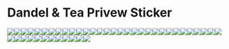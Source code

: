 # Dandel & Tea Privew Sticker

<img src="https://github.com/abas/dandeltea/blob/master/telegram-stiker/pack/Dandel%20&%20Tea%201.png?raw=true" /><img src="https://github.com/abas/dandeltea/blob/master/telegram-stiker/pack/Dandel%20&%20Tea%202.png?raw=true" /><img src="https://github.com/abas/dandeltea/blob/master/telegram-stiker/pack/Dandel%20&%20Tea%203.png?raw=true" /><img src="https://github.com/abas/dandeltea/blob/master/telegram-stiker/pack/Dandel%20&%20Tea%204.png?raw=true" /><img src="https://github.com/abas/dandeltea/blob/master/telegram-stiker/pack/Dandel%20&%20Tea%205.png?raw=true" /><img src="https://github.com/abas/dandeltea/blob/master/telegram-stiker/pack/Dandel%20&%20Tea%206.png?raw=true" /><img src="https://github.com/abas/dandeltea/blob/master/telegram-stiker/pack/Dandel%20&%20Tea%207.png?raw=true" /><img src="https://github.com/abas/dandeltea/blob/master/telegram-stiker/pack/Dandel%20&%20Tea%208.png?raw=true" /><img src="https://github.com/abas/dandeltea/blob/master/telegram-stiker/pack/Dandel%20&%20Tea%209.png?raw=true" /><img src="https://github.com/abas/dandeltea/blob/master/telegram-stiker/pack/Dandel%20&%20Tea%2010.png?raw=true" /><img src="https://github.com/abas/dandeltea/blob/master/telegram-stiker/pack/Dandel%20&%20Tea%2011.png?raw=true" /><img src="https://github.com/abas/dandeltea/blob/master/telegram-stiker/pack/Dandel%20&%20Tea%2012.png?raw=true" /><img src="https://github.com/abas/dandeltea/blob/master/telegram-stiker/pack/Dandel%20&%20Tea%2013.png?raw=true" /><img src="https://github.com/abas/dandeltea/blob/master/telegram-stiker/pack/Dandel%20&%20Tea%2014.png?raw=true" /><img src="https://github.com/abas/dandeltea/blob/master/telegram-stiker/pack/Dandel%20&%20Tea%2015.png?raw=true" /><img src="https://github.com/abas/dandeltea/blob/master/telegram-stiker/pack/Dandel%20&%20Tea%2016.png?raw=true" /><img src="https://github.com/abas/dandeltea/blob/master/telegram-stiker/pack/Dandel%20&%20Tea%2017.png?raw=true" /><img src="https://github.com/abas/dandeltea/blob/master/telegram-stiker/pack/Dandel%20&%20Tea%2018.png?raw=true" /><img src="https://github.com/abas/dandeltea/blob/master/telegram-stiker/pack/Dandel%20&%20Tea%2019.png?raw=true" /><img src="https://github.com/abas/dandeltea/blob/master/telegram-stiker/pack/Dandel%20&%20Tea%2020.png?raw=true" /><img src="https://github.com/abas/dandeltea/blob/master/telegram-stiker/pack/Dandel%20&%20Tea%2021.png?raw=true" /><img src="https://github.com/abas/dandeltea/blob/master/telegram-stiker/pack/Dandel%20&%20Tea%2022.png?raw=true" /><img src="https://github.com/abas/dandeltea/blob/master/telegram-stiker/pack/Dandel%20&%20Tea%2023.png?raw=true" /><img src="https://github.com/abas/dandeltea/blob/master/telegram-stiker/pack/Dandel%20&%20Tea%2024.png?raw=true" /><img src="https://github.com/abas/dandeltea/blob/master/telegram-stiker/pack/Dandel%20&%20Tea%2025.png?raw=true" /><img src="https://github.com/abas/dandeltea/blob/master/telegram-stiker/pack/Dandel%20&%20Tea%2026.png?raw=true" /><img src="https://github.com/abas/dandeltea/blob/master/telegram-stiker/pack/Dandel%20&%20Tea%2027.png?raw=true" /><img src="https://github.com/abas/dandeltea/blob/master/telegram-stiker/pack/Dandel%20&%20Tea%2028.png?raw=true" /><img src="https://github.com/abas/dandeltea/blob/master/telegram-stiker/pack/Dandel%20&%20Tea%2029.png?raw=true" /><img src="https://github.com/abas/dandeltea/blob/master/telegram-stiker/pack/Dandel%20&%20Tea%2030.png?raw=true" /><img src="https://github.com/abas/dandeltea/blob/master/telegram-stiker/pack/Dandel%20&%20Tea%2031.png?raw=true" /><img src="https://github.com/abas/dandeltea/blob/master/telegram-stiker/pack/Dandel%20&%20Tea%2032.png?raw=true" /><img src="https://github.com/abas/dandeltea/blob/master/telegram-stiker/pack/Dandel%20&%20Tea%2033.png?raw=true" /><img src="https://github.com/abas/dandeltea/blob/master/telegram-stiker/pack/Dandel%20&%20Tea%2034.png?raw=true" /><img src="https://github.com/abas/dandeltea/blob/master/telegram-stiker/pack/Dandel%20&%20Tea%2035.png?raw=true" /><img src="https://github.com/abas/dandeltea/blob/master/telegram-stiker/pack/Dandel%20&%20Tea%2036.png?raw=true" /><img src="https://github.com/abas/dandeltea/blob/master/telegram-stiker/pack/Dandel%20&%20Tea%2037.png?raw=true" /><img src="https://github.com/abas/dandeltea/blob/master/telegram-stiker/pack/Dandel%20&%20Tea%2038.png?raw=true" /><img src="https://github.com/abas/dandeltea/blob/master/telegram-stiker/pack/Dandel%20&%20Tea%2039.png?raw=true" /><img src="https://github.com/abas/dandeltea/blob/master/telegram-stiker/pack/Dandel%20&%20Tea%2040.png?raw=true" /><img src="https://github.com/abas/dandeltea/blob/master/telegram-stiker/pack/Dandel%20&%20Tea%2041.png?raw=true" /><img src="https://github.com/abas/dandeltea/blob/master/telegram-stiker/pack/Dandel%20&%20Tea%2042.png?raw=true" /><img src="https://github.com/abas/dandeltea/blob/master/telegram-stiker/pack/Dandel%20&%20Tea%2043.png?raw=true" />